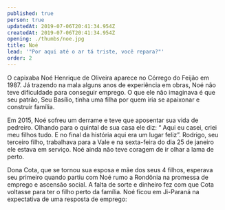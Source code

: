 ```yaml
---
published: true
person: true
updatedAt: 2019-07-06T20:41:34.954Z
createdAt: 2019-07-06T20:41:34.954Z
opening: ./thumbs/noe.jpg
title: Noé
lead: '"Por aqui até o ar tá triste, você repara?"'
order: 2
---
```

O capixaba Noé Henrique de Oliveira aparece no Córrego do Feijão em 1987. Já trazendo na mala alguns anos de experiência em obras, Noé não teve dificuldade para conseguir emprego. O que ele não imaginava é que seu patrão, Seu Basílio, tinha uma filha por quem  iria se apaixonar e construir família. 

Em 2015, Noé sofreu um derrame e teve que aposentar sua vida de pedreiro.
Olhando para o quintal de sua casa ele diz: “ Aqui eu casei, criei meu filhos tudo. E no final da história aqui era um lugar feliz”. Rodrigo, seu terceiro filho, trabalhava para a Vale e na sexta-feira do dia 25 de janeiro ele estava em serviço. Noé ainda não teve coragem de ir olhar a lama de perto.

<div class="video" title="Título descritivo do vídeo para acessibilidade" data-video="-O9oai2e568"></div>

Dona Cota, que se tornou sua esposa e mãe dos seus 4 filhos, esperava seu primeiro quando partiu com Noé rumo a Rondônia na promessa de emprego e ascensão social. A falta de sorte e dinheiro fez com que Cota voltasse para ter o filho perto da família. Noé ficou em Ji-Paraná na expectativa de uma resposta de emprego:

<div class="video" data-size="small" title="Título descritivo do vídeo para acessibilidade" data-video="-4dePt92OEI"></div>
